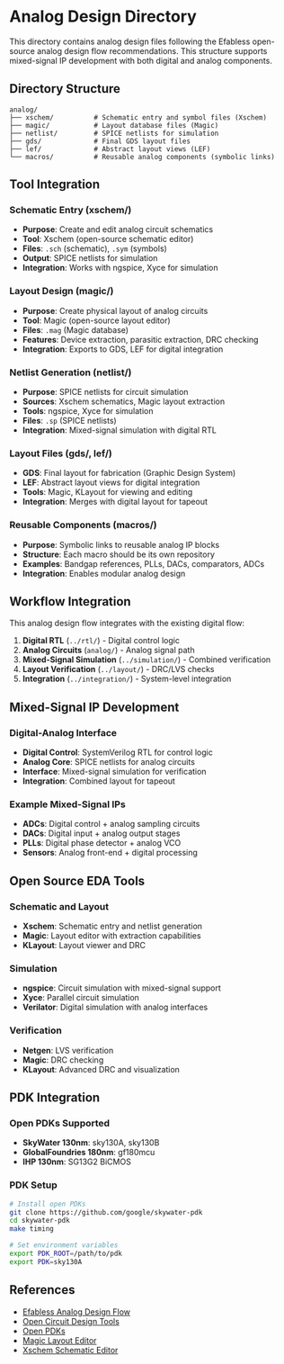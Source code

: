 # Analog Design Directory

This directory contains analog design files following the Efabless open-source analog design flow recommendations. This structure supports mixed-signal IP development with both digital and analog components.

## Directory Structure

```
analog/
├── xschem/          # Schematic entry and symbol files (Xschem)
├── magic/           # Layout database files (Magic)
├── netlist/         # SPICE netlists for simulation
├── gds/             # Final GDS layout files
├── lef/             # Abstract layout views (LEF)
└── macros/          # Reusable analog components (symbolic links)
```

## Tool Integration

### Schematic Entry (xschem/)
- **Purpose**: Create and edit analog circuit schematics
- **Tool**: Xschem (open-source schematic editor)
- **Files**: `.sch` (schematic), `.sym` (symbols)
- **Output**: SPICE netlists for simulation
- **Integration**: Works with ngspice, Xyce for simulation

### Layout Design (magic/)
- **Purpose**: Create physical layout of analog circuits
- **Tool**: Magic (open-source layout editor)
- **Files**: `.mag` (Magic database)
- **Features**: Device extraction, parasitic extraction, DRC checking
- **Integration**: Exports to GDS, LEF for digital integration

### Netlist Generation (netlist/)
- **Purpose**: SPICE netlists for circuit simulation
- **Sources**: Xschem schematics, Magic layout extraction
- **Tools**: ngspice, Xyce for simulation
- **Files**: `.sp` (SPICE netlists)
- **Integration**: Mixed-signal simulation with digital RTL

### Layout Files (gds/, lef/)
- **GDS**: Final layout for fabrication (Graphic Design System)
- **LEF**: Abstract layout views for digital integration
- **Tools**: Magic, KLayout for viewing and editing
- **Integration**: Merges with digital layout for tapeout

### Reusable Components (macros/)
- **Purpose**: Symbolic links to reusable analog IP blocks
- **Structure**: Each macro should be its own repository
- **Examples**: Bandgap references, PLLs, DACs, comparators, ADCs
- **Integration**: Enables modular analog design

## Workflow Integration

This analog design flow integrates with the existing digital flow:

1. **Digital RTL** (`../rtl/`) - Digital control logic
2. **Analog Circuits** (`analog/`) - Analog signal path
3. **Mixed-Signal Simulation** (`../simulation/`) - Combined verification
4. **Layout Verification** (`../layout/`) - DRC/LVS checks
5. **Integration** (`../integration/`) - System-level integration

## Mixed-Signal IP Development

### Digital-Analog Interface
- **Digital Control**: SystemVerilog RTL for control logic
- **Analog Core**: SPICE netlists for analog circuits
- **Interface**: Mixed-signal simulation for verification
- **Integration**: Combined layout for tapeout

### Example Mixed-Signal IPs
- **ADCs**: Digital control + analog sampling circuits
- **DACs**: Digital input + analog output stages
- **PLLs**: Digital phase detector + analog VCO
- **Sensors**: Analog front-end + digital processing

## Open Source EDA Tools

### Schematic and Layout
- **Xschem**: Schematic entry and netlist generation
- **Magic**: Layout editor with extraction capabilities
- **KLayout**: Layout viewer and DRC

### Simulation
- **ngspice**: Circuit simulation with mixed-signal support
- **Xyce**: Parallel circuit simulation
- **Verilator**: Digital simulation with analog interfaces

### Verification
- **Netgen**: LVS verification
- **Magic**: DRC checking
- **KLayout**: Advanced DRC and visualization

## PDK Integration

### Open PDKs Supported
- **SkyWater 130nm**: sky130A, sky130B
- **GlobalFoundries 180nm**: gf180mcu
- **IHP 130nm**: SG13G2 BiCMOS

### PDK Setup
```bash
# Install open PDKs
git clone https://github.com/google/skywater-pdk
cd skywater-pdk
make timing

# Set environment variables
export PDK_ROOT=/path/to/pdk
export PDK=sky130A
```

## References

- [Efabless Analog Design Flow](http://opencircuitdesign.com/analog_flow/index.html)
- [Open Circuit Design Tools](http://opencircuitdesign.com/)
- [Open PDKs](https://github.com/google/skywater-pdk)
- [Magic Layout Editor](http://opencircuitdesign.com/magic/)
- [Xschem Schematic Editor](http://repo.hu/projects/xschem/) 